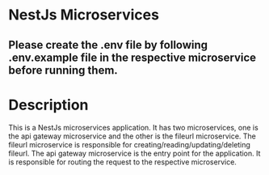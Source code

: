 # NestJs Microservices

## Please create the .env file by following .env.example file in the respective microservice before running them.

# Description

This is a NestJs microservices application. It has two microservices, one is the api gateway microservice and the other is the fileurl microservice. The fileurl microservice is responsible for creating/reading/updating/deleting fileurl. The api gateway microservice is the entry point for the application. It is responsible for routing the request to the respective microservice.
